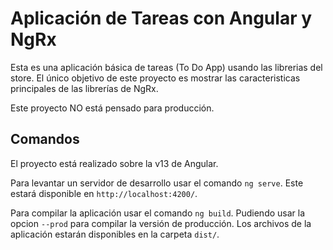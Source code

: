 # Aplicación de Tareas con Angular y NgRx

Esta es una aplicación básica de tareas (To Do App) usando las librerias del store. El único objetivo de este proyecto es mostrar las caracteristicas principales de las librerías de NgRx.

Este proyecto NO está pensado para producción.

## Comandos

El proyecto está realizado sobre la v13 de Angular.

Para levantar un servidor de desarrollo usar el comando `ng serve`. Este estará disponible en `http://localhost:4200/`.

Para compilar la aplicación usar el comando `ng build`. Pudiendo usar la opcion `--prod` para compilar la versión de producción. Los archivos de la aplicación estarán disponibles en la carpeta `dist/`.
